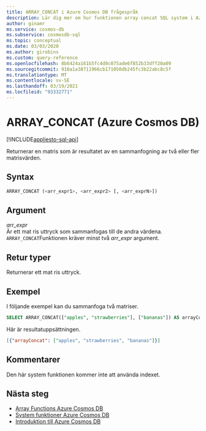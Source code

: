 ```yaml
---
title: ARRAY_CONCAT i Azure Cosmos DB frågespråk
description: Lär dig mer om hur funktionen array concat SQL system i Azure Cosmos DB Returnerar en matris som är resultatet av sammanfogningen av två eller flera mat ris värden
author: ginamr
ms.service: cosmos-db
ms.subservice: cosmosdb-sql
ms.topic: conceptual
ms.date: 03/03/2020
ms.author: girobins
ms.custom: query-reference
ms.openlocfilehash: 8b6424a161b5fc4d0c075ade6f852b33dff20a09
ms.sourcegitcommit: 910a1a38711966cb171050db245fc3b22abc8c5f
ms.translationtype: MT
ms.contentlocale: sv-SE
ms.lasthandoff: 03/19/2021
ms.locfileid: "93332771"
---
```

# <a name="array_concat-azure-cosmos-db"></a>ARRAY_CONCAT (Azure Cosmos DB)
[!INCLUDE[appliesto-sql-api](includes/appliesto-sql-api.md)]

 Returnerar en matris som är resultatet av en sammanfogning av två eller fler matrisvärden.  
  
## <a name="syntax"></a>Syntax
  
```sql
ARRAY_CONCAT (<arr_expr1>, <arr_expr2> [, <arr_exprN>])  
```  
  
## <a name="arguments"></a>Argument
  
*arr_expr*  
   Är ett mat ris uttryck som sammanfogas till de andra värdena. `ARRAY_CONCAT`Funktionen kräver minst två *arr_expr* argument.  
  
## <a name="return-types"></a>Retur typer
  
  Returnerar ett mat ris uttryck.  
  
## <a name="examples"></a>Exempel
  
  I följande exempel kan du sammanfoga två matriser.  
  
```sql
SELECT ARRAY_CONCAT(["apples", "strawberries"], ["bananas"]) AS arrayConcat 
```  
  
 Här är resultatuppsättningen.  
  
```json
[{"arrayConcat": ["apples", "strawberries", "bananas"]}]  
```  
  
## <a name="remarks"></a>Kommentarer

Den här system funktionen kommer inte att använda indexet.

## <a name="next-steps"></a>Nästa steg

- [Array Functions Azure Cosmos DB](sql-query-array-functions.md)
- [System funktioner Azure Cosmos DB](sql-query-system-functions.md)
- [Introduktion till Azure Cosmos DB](introduction.md)
